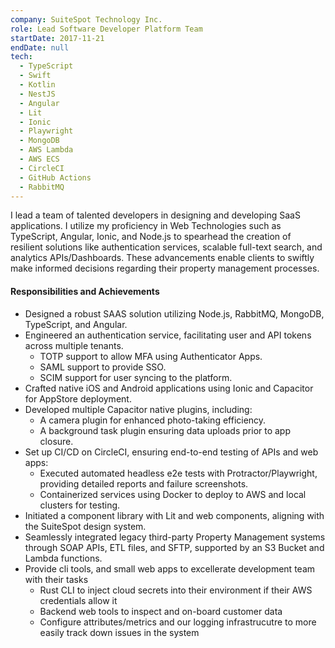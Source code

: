 ```yaml
---
company: SuiteSpot Technology Inc.
role: Lead Software Developer Platform Team
startDate: 2017-11-21
endDate: null
tech:
  - TypeScript
  - Swift
  - Kotlin
  - NestJS
  - Angular
  - Lit
  - Ionic
  - Playwright
  - MongoDB
  - AWS Lambda
  - AWS ECS
  - CircleCI
  - GitHub Actions
  - RabbitMQ
---
```


I lead a team of talented developers in designing and developing SaaS applications. I utilize my proficiency in Web Technologies such as TypeScript, Angular, Ionic, and Node.js to spearhead the creation of resilient solutions like authentication services, scalable full-text search, and analytics APIs/Dashboards. These advancements enable clients to swiftly make informed decisions regarding their property management processes.

#### Responsibilities and Achievements

- Designed a robust SAAS solution utilizing Node.js, RabbitMQ, MongoDB, TypeScript, and Angular.
- Engineered an authentication service, facilitating user and API tokens across multiple tenants.
  - TOTP support to allow MFA using Authenticator Apps.
  - SAML support to provide SSO.
  - SCIM support for user syncing to the platform.
- Crafted native iOS and Android applications using Ionic and Capacitor for AppStore deployment.
- Developed multiple Capacitor native plugins, including:
  - A camera plugin for enhanced photo-taking efficiency.
  - A background task plugin ensuring data uploads prior to app closure.
- Set up CI/CD on CircleCI, ensuring end-to-end testing of APIs and web apps:
  - Executed automated headless e2e tests with Protractor/Playwright, providing detailed reports and failure screenshots.
  - Containerized services using Docker to deploy to AWS and local clusters for testing.
- Initiated a component library with Lit and web components, aligning with the SuiteSpot design system.
- Seamlessly integrated legacy third-party Property Management systems through SOAP APIs, ETL files, and SFTP, supported by an S3 Bucket and Lambda functions.
- Provide cli tools, and small web apps to excellerate development team with their tasks
  - Rust CLI to inject cloud secrets into their environment if their AWS credentials allow it
  - Backend web tools to inspect and on-board customer data
  - Configure attributes/metrics and our logging infrastrucutre to more easily track down issues in the system
